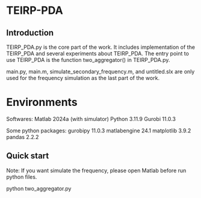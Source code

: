 # TEIRP-PDA

## Introduction
TEIRP_PDA.py is the core part of the work. It includes implementation of the TEIRP_PDA and several experiments about TEIRP_PDA. The entry point to use TEIRP_PDA is the function two_aggregator() in TEIRP_PDA.py.

main.py, main.m, simulate_secondary_frequency.m, and untitled.slx are only used for the frequency simulation as the last part of the work.

# Environments
Softwares:
Matlab 2024a (with simulator)
Python 3.11.9
Gurobi 11.0.3

Some python packages:
gurobipy                  11.0.3
matlabengine              24.1
matplotlib                3.9.2
pandas                    2.2.2

## Quick start
Note: If you want simulate the frequency, please open Matlab before run python files.

python two_aggregator.py
